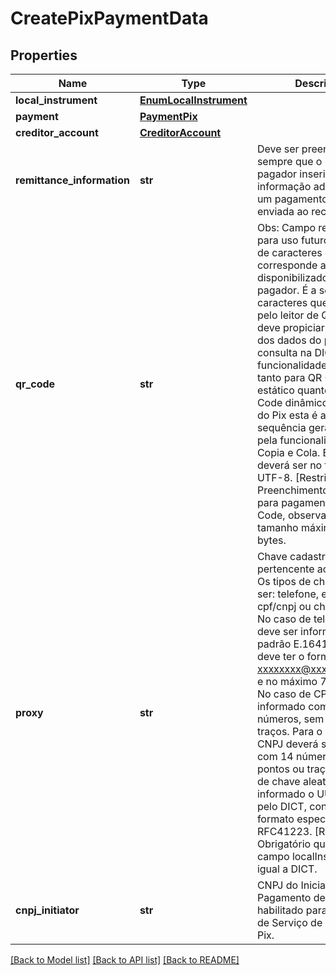 # CreatePixPaymentData

## Properties
Name | Type | Description | Notes
------------ | ------------- | ------------- | -------------
**local_instrument** | [**EnumLocalInstrument**](EnumLocalInstrument.md) |  | 
**payment** | [**PaymentPix**](PaymentPix.md) |  | 
**creditor_account** | [**CreditorAccount**](CreditorAccount.md) |  | 
**remittance_information** | **str** | Deve ser preenchido sempre que o usuário pagador inserir alguma informação adicional em um pagamento, a ser enviada ao recebedor.  | [optional] 
**qr_code** | **str** | Obs: Campo reservado para uso futuro.   Sequência de caracteres que corresponde ao QR Code disponibilizado para o pagador.   É a sequência de caracteres que seria lida pelo leitor de QR Code, e deve propiciar o retorno dos dados do pagador após consulta na DICT.   Essa funcionalidade é possível tanto para QR Code estático quanto para QR Code dinâmico.   No arranjo do Pix esta é a mesma sequência gerada e/ou lida pela funcionalidade Pix Copia e Cola.   Este campo deverá ser no formato UTF-8.   [Restrição] Preenchimento obrigatório para pagamentos por QR Code, observado o tamanho máximo de 512 bytes.  | [optional] 
**proxy** | **str** | Chave cadastrada no DICT pertencente ao recebedor. Os tipos de chaves podem ser: telefone, e-mail, cpf/cnpj ou chave aleatória.   No caso de telefone celular deve ser informado no padrão E.1641.   Para e-mail deve ter o formato xxxxxxxx@xxxxxxx.xxx(.xx) e no máximo 77 caracteres.   No caso de CPF deverá ser informado com 11 números, sem pontos ou traços.   Para o caso de CNPJ deverá ser informado com 14 números, sem pontos ou traços.   No caso de chave aleatória deve ser informado o UUID gerado pelo DICT, conforme formato especificado na RFC41223.   [Restrição] Obrigatório quando o campo localInstrument for igual a DICT.  | [optional] 
**cnpj_initiator** | **str** | CNPJ do Iniciador de Pagamento devidamente habilitado para a prestação de Serviço de Iniciação no Pix. | 

[[Back to Model list]](../README.md#documentation-for-models) [[Back to API list]](../README.md#documentation-for-api-endpoints) [[Back to README]](../README.md)

